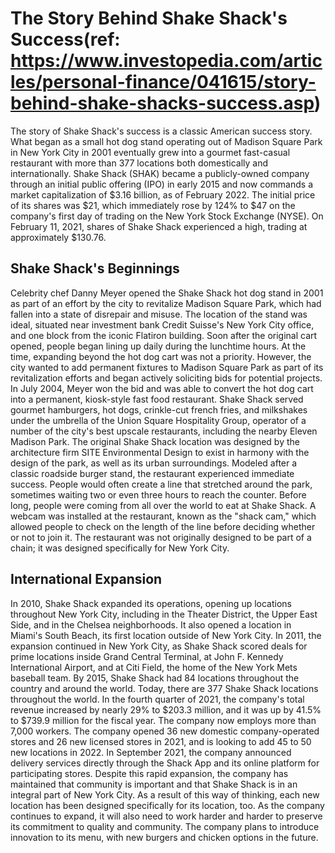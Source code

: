 # The Story Behind Shake Shack's Success(ref: https://www.investopedia.com/articles/personal-finance/041615/story-behind-shake-shacks-success.asp)
The story of Shake Shack's success is a classic American success story. What began as a small hot dog stand operating out of Madison Square Park in New York City in 2001 eventually grew into a gourmet fast-casual restaurant with more than 377 locations both domestically and internationally. Shake Shack (SHAK) became a publicly-owned company through an initial public offering (IPO) in early 2015 and now commands a market capitalization of $3.16 billion, as of February 2022. The initial price of its shares was $21, which immediately rose by 124% to $47 on the company's first day of trading on the New York Stock Exchange (NYSE). On February 11, 2021, shares of Shake Shack experienced a high, trading at approximately $130.76.

## Shake Shack's Beginnings
Celebrity chef Danny Meyer opened the Shake Shack hot dog stand in 2001 as part of an effort by the city to revitalize Madison Square Park, which had fallen into a state of disrepair and misuse. The location of the stand was ideal, situated near investment bank Credit Suisse's New York City office, and one block from the iconic Flatiron building.
Soon after the original cart opened, people began lining up daily during the lunchtime hours. At the time, expanding beyond the hot dog cart was not a priority. However, the city wanted to add permanent fixtures to Madison Square Park as part of its revitalization efforts and began actively soliciting bids for potential projects.
In July 2004, Meyer won the bid and was able to convert the hot dog cart into a permanent, kiosk-style fast food restaurant. Shake Shack served gourmet hamburgers, hot dogs, crinkle-cut french fries, and milkshakes under the umbrella of the Union Square Hospitality Group, operator of a number of the city's best upscale restaurants, including the nearby Eleven Madison Park. 
The original Shake Shack location was designed by the architecture firm SITE Environmental Design to exist in harmony with the design of the park, as well as its urban surroundings. Modeled after a classic roadside burger stand, the restaurant experienced immediate success. People would often create a line that stretched around the park, sometimes waiting two or even three hours to reach the counter.
Before long, people were coming from all over the world to eat at Shake Shack. A webcam was installed at the restaurant, known as the "shack cam," which allowed people to check on the length of the line before deciding whether or not to join it. The restaurant was not originally designed to be part of a chain; it was designed specifically for New York City.

## International Expansion
In 2010, Shake Shack expanded its operations, opening up locations throughout New York City, including in the Theater District, the Upper East Side, and in the Chelsea neighborhoods. It also opened a location in Miami's South Beach, its first location outside of New York City. In 2011, the expansion continued in New York City, as Shake Shack scored deals for prime locations inside Grand Central Terminal, at John F. Kennedy International Airport, and at Citi Field, the home of the New York Mets baseball team. By 2015, Shake Shack had 84 locations throughout the country and around the world.
Today, there are 377 Shake Shack locations throughout the world. In the fourth quarter of 2021, the company's total revenue increased by nearly 29% to $203.3 million, and it was up by 41.5% to $739.9 million for the fiscal year. The company now employs more than 7,000 workers. The company opened 36 new domestic company-operated stores and 26 new licensed stores in 2021, and is looking to add 45 to 50 new locations in 2022. In September 2021, the company announced delivery services directly through the Shack App and its online platform for participating stores.
Despite this rapid expansion, the company has maintained that community is important and that Shake Shack is in an integral part of New York City. As a result of this way of thinking, each new location has been designed specifically for its location, too. As the company continues to expand, it will also need to work harder and harder to preserve its commitment to quality and community. The company plans to introduce innovation to its menu, with new burgers and chicken options in the future.
